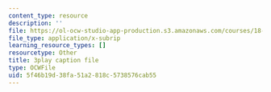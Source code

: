 ```yaml
---
content_type: resource
description: ''
file: https://ol-ocw-studio-app-production.s3.amazonaws.com/courses/18-01sc-single-variable-calculus-fall-2010/5f46b19d38fa51a2818c5738576cab55_HaOHUfymsuk.vtt
file_type: application/x-subrip
learning_resource_types: []
resourcetype: Other
title: 3play caption file
type: OCWFile
uid: 5f46b19d-38fa-51a2-818c-5738576cab55
---
```

